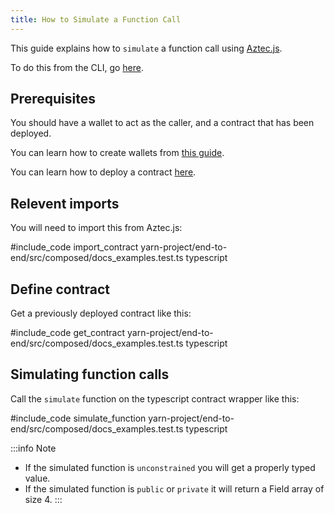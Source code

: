 ```yaml
---
title: How to Simulate a Function Call
---
```


This guide explains how to `simulate` a function call using [Aztec.js](../main.md).

To do this from the CLI, go [here](../../sandbox/references/cli-commands.md#calling-an-unconstrained-view-function).

## Prerequisites

You should have a wallet to act as the caller, and a contract that has been deployed.

You can learn how to create wallets from [this guide](./create_account.md).

You can learn how to deploy a contract [here](./deploy_contract.md).

## Relevent imports

You will need to import this from Aztec.js:

#include_code import_contract yarn-project/end-to-end/src/composed/docs_examples.test.ts typescript

## Define contract

Get a previously deployed contract like this:

#include_code get_contract yarn-project/end-to-end/src/composed/docs_examples.test.ts typescript

## Simulating function calls

Call the `simulate` function on the typescript contract wrapper like this:

#include_code simulate_function yarn-project/end-to-end/src/composed/docs_examples.test.ts typescript

:::info Note

- If the simulated function is `unconstrained` you will get a properly typed value.
- If the simulated function is `public` or `private` it will return a Field array of size 4.
  :::
